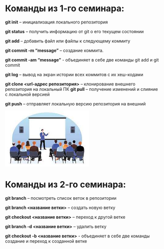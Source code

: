 # Команды из 1-го семинара:

**git init** – инициализация локального репозитория

**git status** – получить информацию от git о его текущем состоянии

**git add** – добавить файл или файлы к следующему коммиту

**git commit -m “message”** – создание коммита.

**git commit -am “message”** - объединяет в себе две команды git add и git commit

**git log** – вывод на экран истории всех коммитов с их хеш-кодами

**git clone <url-адрес репозитория>** – клонирование внешнего репозитория на  локальный ПК
**git pull** – получение изменений и слияние с локальной версией

**git push** – отправляет локальную версию репозитория на внешний

![Семинар!](seminar_kartinka.jpg)

# Команды из 2-го семинара:

**git branch** – посмотреть список веток в репозитории

**git branch <название ветки>** – создать новую ветку

**git checkout <название ветки>** – переход к другой ветке

**git branch -d <название ветки>** – удалить ветку

**git checkout -b <название ветки>** - объединяет в себе две команды создание и переход к созданной ветке
